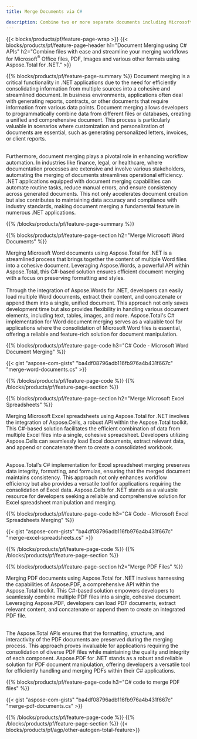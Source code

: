 ```yaml
---
title: Merge Documents via C# 

description: Combine two or more separate documents including Microsoft Word, Excel, PowerPoint, PDF and Images via your C# application. Test the merging results online via app.
---
```


{{< blocks/products/pf/feature-page-wrap >}}
{{< blocks/products/pf/feature-page-header h1="Document Merging using C# APIs" h2="Combine files with ease and streamline your merging workflows for Microsoft<sup>&reg;</sup> Office files, PDF, Images and various other formats using Aspose.Total for .NET." >}}

{{% blocks/products/pf/feature-page-summary %}}
Document merging is a critical functionality in .NET applications due to the need for efficiently consolidating information from multiple sources into a cohesive and streamlined document. In business environments, applications often deal with generating reports, contracts, or other documents that require information from various data points. Document merging allows developers to programmatically combine data from different files or databases, creating a unified and comprehensive document. This process is particularly valuable in scenarios where customization and personalization of documents are essential, such as generating personalized letters, invoices, or client reports.<br /><br />

Furthermore, document merging plays a pivotal role in enhancing workflow automation. In industries like finance, legal, or healthcare, where documentation processes are extensive and involve various stakeholders, automating the merging of documents streamlines operational efficiency. .NET applications equipped with document merging capabilities can automate routine tasks, reduce manual errors, and ensure consistency across generated documents. This not only accelerates document creation but also contributes to maintaining data accuracy and compliance with industry standards, making document merging a fundamental feature in numerous .NET applications.

{{% /blocks/products/pf/feature-page-summary  %}}

{{% blocks/products/pf/feature-page-section  h2="Merge Microsoft Word Documents" %}}

Merging Microsoft Word documents using Aspose.Total for .NET is a streamlined process that brings together the content of multiple Word files into a cohesive document. Leveraging Aspose.Words, a powerful API within Aspose.Total, this C#-based solution ensures efficient document merging with a focus on preserving formatting and styles. 
<br /><br />
Through the integration of Aspose.Words for .NET, developers can easily load multiple Word documents, extract their content, and concatenate or append them into a single, unified document. This approach not only saves development time but also provides flexibility in handling various document elements, including text, tables, images, and more. Aspose.Total's C# implementation for Word document merging serves as a valuable tool for applications where the consolidation of Microsoft Word files is essential, offering a reliable and feature-rich solution for document manipulation.


{{% blocks/products/pf/feature-page-code h3="C# Code - Microsoft Word Document Merging" %}}

{{< gist "aspose-com-gists" "ba4df08796adb116fb976a4b431f667c" "merge-word-documents.cs" >}}

{{% /blocks/products/pf/feature-page-code  %}}
{{% /blocks/products/pf/feature-page-section %}}

{{% blocks/products/pf/feature-page-section  h2="Merge Microsoft Excel Spreadsheets" %}}

Merging Microsoft Excel spreadsheets using Aspose.Total for .NET involves the integration of Aspose.Cells, a robust API within the Aspose.Total toolkit. This C#-based solution facilitates the efficient combination of data from multiple Excel files into a single, cohesive spreadsheet. Developers utilizing Aspose.Cells can seamlessly load Excel documents, extract relevant data, and append or concatenate them to create a consolidated workbook. <br /> <br />

Aspose.Total's C# implementation for Excel spreadsheet merging preserves data integrity, formatting, and formulas, ensuring that the merged document maintains consistency. This approach not only enhances workflow efficiency but also provides a versatile tool for applications requiring the consolidation of Excel data. Aspose.Cells for .NET stands as a valuable resource for developers seeking a reliable and comprehensive solution for Excel spreadsheet manipulation and merging.


{{% blocks/products/pf/feature-page-code h3="C# Code - Microsoft Excel Spreadsheets Merging" %}}

{{< gist "aspose-com-gists" "ba4df08796adb116fb976a4b431f667c" "merge-excel-spreadsheets.cs" >}}

{{% /blocks/products/pf/feature-page-code  %}}
{{% /blocks/products/pf/feature-page-section %}}


{{% blocks/products/pf/feature-page-section  h2="Merge PDF Files" %}}

Merging PDF documents using Aspose.Total for .NET involves harnessing the capabilities of Aspose.PDF, a comprehensive API within the Aspose.Total toolkit. This C#-based solution empowers developers to seamlessly combine multiple PDF files into a single, cohesive document. Leveraging Aspose.PDF, developers can load PDF documents, extract relevant content, and concatenate or append them to create an integrated PDF file. <br /><br />

The Aspose.Total APIs ensures that the formatting, structure, and interactivity of the PDF documents are preserved during the merging process. This approach proves invaluable for applications requiring the consolidation of diverse PDF files while maintaining the quality and integrity of each component. Aspose.PDF for .NET stands as a robust and reliable solution for PDF document manipulation, offering developers a versatile tool for efficiently handling and merging PDFs within their C# applications. 

{{% blocks/products/pf/feature-page-code h3="C# code to merge PDF files" %}}

{{< gist "aspose-com-gists" "ba4df08796adb116fb976a4b431f667c" "merge-pdf-documents.cs" >}}

{{% /blocks/products/pf/feature-page-code  %}}
{{% /blocks/products/pf/feature-page-section %}}
{{< blocks/products/pf/agp/other-autogen-total-feature>}}